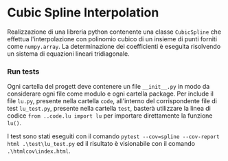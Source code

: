 # Cubic Spline Interpolation

Realizzazione di una libreria python contenente una classe `CubicSpline` che effettua l'interpolazione con polinomio cubico di un insieme di punti forniti come `numpy.array`. La determinazione dei coefficienti è eseguita risolvendo un sistema di equazioni lineari tridiagonale.

### Run tests

Ogni cartella del progett deve contenere un file `__init__.py` in modo da considerare ogni file come modulo e ogni cartella package. Per include il file `lu.py`, presente nella cartella `code`, all'interno del corrispondente file di test `lu_test.py`, presente nella cartella `test`, basterà utilizzare la linea di codice `from ..code.lu import lu` per importare direttamente la funzione `lu()`.

I test sono stati eseguiti con il comando `pytest --cov=spline --cov-report html .\test\lu_test.py` ed il risultato è visionabile con il comando `.\htmlcov\index.html`.